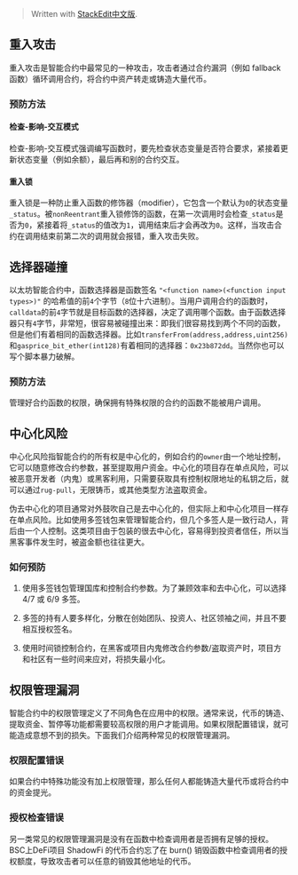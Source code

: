 


> Written with [StackEdit中文版](https://stackedit.cn/).

## 重入攻击

重入攻击是智能合约中最常见的一种攻击，攻击者通过合约漏洞（例如 fallback 函数）循环调用合约，将合约中资产转走或铸造大量代币。

### 预防方法

#### 检查-影响-交互模式

检查-影响-交互模式强调编写函数时，要先检查状态变量是否符合要求，紧接着更新状态变量（例如余额），最后再和别的合约交互。

#### 重入锁

重入锁是一种防止重入函数的修饰器（modifier），它包含一个默认为`0`的状态变量`_status`。被`nonReentrant`重入锁修饰的函数，在第一次调用时会检查`_status`是否为`0`，紧接着将`_status`的值改为`1`，调用结束后才会再改为`0`。这样，当攻击合约在调用结束前第二次的调用就会报错，重入攻击失败。

## 选择器碰撞

以太坊智能合约中，函数选择器是函数签名 `"<function name>(<function input types>)"` 的哈希值的前`4`个字节（`8`位十六进制）。当用户调用合约的函数时，`calldata`的前`4`字节就是目标函数的选择器，决定了调用哪个函数。由于函数选择器只有`4`字节，非常短，很容易被碰撞出来：即我们很容易找到两个不同的函数，但是他们有着相同的函数选择器。比如`transferFrom(address,address,uint256)`和`gasprice_bit_ether(int128)`有着相同的选择器：`0x23b872dd`。当然你也可以写个脚本暴力破解。

### 预防方法

管理好合约函数的权限，确保拥有特殊权限的合约的函数不能被用户调用。

## 中心化风险

中心化风险指智能合约的所有权是中心化的，例如合约的`owner`由一个地址控制，它可以随意修改合约参数，甚至提取用户资金。中心化的项目存在单点风险，可以被恶意开发者（内鬼）或黑客利用，只需要获取具有控制权限地址的私钥之后，就可以通过`rug-pull`，无限铸币，或其他类型方法盗取资金。

伪去中心化的项目通常对外鼓吹自己是去中心化的，但实际上和中心化项目一样存在单点风险。比如使用多签钱包来管理智能合约，但几个多签人是一致行动人，背后由一个人控制。这类项目由于包装的很去中心化，容易得到投资者信任，所以当黑客事件发生时，被盗金额也往往更大。

### 如何预防

1. 使用多签钱包管理国库和控制合约参数。为了兼顾效率和去中心化，可以选择 4/7 或 6/9 多签。

2. 多签的持有人要多样化，分散在创始团队、投资人、社区领袖之间，并且不要相互授权签名。

3. 使用时间锁控制合约，在黑客或项目内鬼修改合约参数/盗取资产时，项目方和社区有一些时间来应对，将损失最小化。

## 权限管理漏洞

智能合约中的权限管理定义了不同角色在应用中的权限。通常来说，代币的铸造、提取资金、暂停等功能都需要较高权限的用户才能调用。如果权限配置错误，就可能造成意想不到的损失。下面我们介绍两种常见的权限管理漏洞。

### 权限配置错误
如果合约中特殊功能没有加上权限管理，那么任何人都能铸造大量代币或将合约中的资金提光。

### 授权检查错误
另一类常见的权限管理漏洞是没有在函数中检查调用者是否拥有足够的授权。BSC上DeFi项目 ShadowFi 的代币合约忘了在 burn() 销毁函数中检查调用者的授权额度，导致攻击者可以任意的销毁其他地址的代币。
<!--stackedit_data:
eyJoaXN0b3J5IjpbLTE2ODM3NTc5NTIsMTI3NTc5MzMyNl19
-->